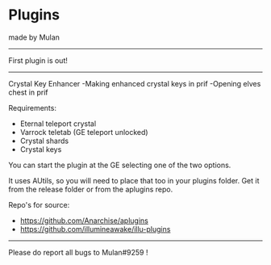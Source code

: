 # Plugins

made by Mulan

---

First plugin is out!

---
Crystal Key Enhancer
-Making enhanced crystal keys in prif
-Opening elves chest in prif

Requirements:
- Eternal teleport crystal
- Varrock teletab (GE teleport unlocked)
- Crystal shards
- Crystal keys


You can start the plugin at the GE selecting one of the two options.

It uses AUtils, so you will need to place that too in your plugins folder.
Get it from the release folder or from the aplugins repo.


Repo's for source: 
- https://github.com/Anarchise/aplugins
- https://github.com/illumineawake/illu-plugins

---
Please do report all bugs to Mulan#9259 !
